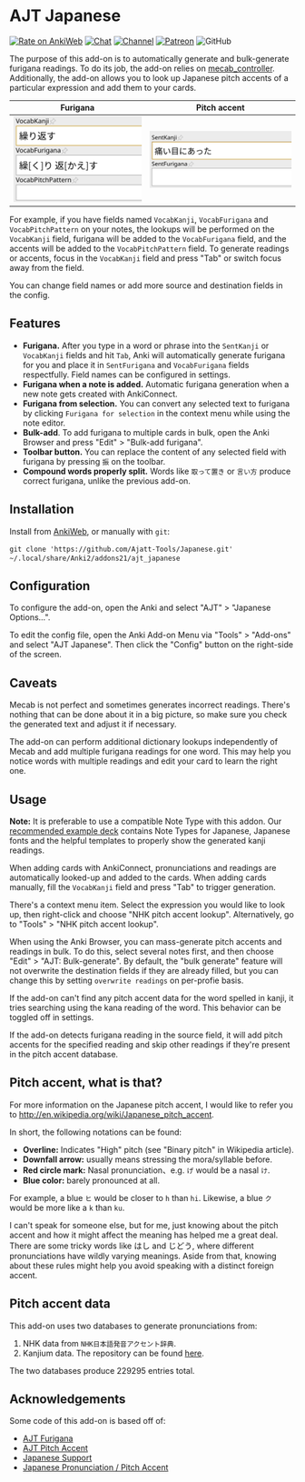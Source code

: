 # AJT Japanese

[![Rate on AnkiWeb](https://glutanimate.com/logos/ankiweb-rate.svg)](https://ankiweb.net/shared/info/1344485230)
[![Chat](https://img.shields.io/badge/chat-join-green)](https://tatsumoto-ren.github.io/blog/join-our-community.html)
[![Channel](https://shields.io/badge/channel-subscribe-blue?logo=telegram&color=3faee8)](https://t.me/ajatt_tools)
[![Patreon](https://img.shields.io/badge/patreon-support-orange)](https://tatsumoto.neocities.org/blog/donating-to-tatsumoto.html)
![GitHub](https://img.shields.io/github/license/Ajatt-Tools/Japanese)

The purpose of this add-on is to automatically generate and bulk-generate furigana readings.
To do its job, the add-on relies on
[mecab_controller](https://github.com/Ajatt-Tools/mecab_controller).
Additionally, the add-on allows you to look up Japanese pitch accents of a particular expression
and add them to your cards.

| Furigana                            | Pitch accent                    |
|-------------------------------------|---------------------------------|
| ![demo](img/pitch_accent_demo.webp) | ![demo](img/furigana_demo.webp) |

For example, if you have fields named `VocabKanji`, `VocabFurigana` and `VocabPitchPattern` on your notes,
the lookups will be performed on the `VocabKanji` field,
furigana will be added to the `VocabFurigana` field,
and the accents will be added to the `VocabPitchPattern` field.
To generate readings or accents, focus in the `VocabKanji` field and press "Tab" or switch focus away from the field.

You can change field names or add more source and destination fields in the config.

## Features

* **Furigana.**
  After you type in a word or phrase into the `SentKanji` or `VocabKanji` fields and hit `Tab`,
  Anki will automatically generate furigana for you and place it in
  `SentFurigana` and `VocabFurigana` fields respectfully.
  Field names can be configured in settings.
* **Furigana when a note is added.**
  Automatic furigana generation when a new note gets created with AnkiConnect.
* **Furigana from selection.**
  You can convert any selected text to furigana by clicking `Furigana for selection`
  in the context menu while using the note editor.
* **Bulk-add**.
  To add furigana to multiple cards in bulk,
  open the Anki Browser and press "Edit" > "Bulk-add furigana".
* **Toolbar button.**
  You can replace the content of any selected field with furigana by pressing `振` on the toolbar.
* **Compound words properly split.**
  Words like `取って置き` or `言い方` produce correct furigana,
  unlike the previous add-on.

## Installation

Install from [AnkiWeb](https://ankiweb.net/shared/info/1344485230),
or manually with `git`:

```
git clone 'https://github.com/Ajatt-Tools/Japanese.git' ~/.local/share/Anki2/addons21/ajt_japanese
```

## Configuration

To configure the add-on, open the Anki and select "AJT" > "Japanese Options...".

To edit the config file, open the Anki Add-on Menu
via "Tools" > "Add-ons" and select "AJT Japanese".
Then click the "Config" button on the right-side of the screen.

## Caveats

Mecab is not perfect and sometimes generates incorrect readings.
There's nothing that can be done about it in a big picture,
so make sure you check the generated text and adjust it if necessary.

The add-on can perform additional dictionary lookups independently of Mecab
and add multiple furigana readings for one word.
This may help you notice words with multiple readings
and edit your card to learn the right one.

## Usage

**Note:** It is preferable to use a compatible Note Type with this addon.
Our [recommended example deck](https://tatsumoto.neocities.org/blog/setting-up-anki#import-an-example-mining-deck)
contains Note Types for Japanese, Japanese fonts and the helpful templates
to properly show the generated kanji readings.

When adding cards with AnkiConnect, pronunciations and readings are automatically looked-up and added to the cards.
When adding cards manually, fill the `VocabKanji` field and press "Tab" to trigger generation.

There's a context menu item.
Select the expression you would like to look up,
then right-click and choose "NHK pitch accent lookup".
Alternatively, go to "Tools" > "NHK pitch accent lookup".

When using the Anki Browser, you can mass-generate pitch accents and readings in bulk.
To do this, select several notes first,
and then choose "Edit" > "AJT: Bulk-generate".
By default, the "bulk generate" feature will not overwrite the destination fields if they are already filled,
but you can change this by setting `overwrite readings` on per-profie basis.

If the add-on can't find any pitch accent data for the word spelled in kanji,
it tries searching using the kana reading of the word.
This behavior can be toggled off in settings.

If the add-on detects furigana reading in the source field,
it will add pitch accents for the specified reading and skip other readings
if they're present in the pitch accent database.

## Pitch accent, what is that?

For more information on the Japanese pitch accent,
I would like to refer you to http://en.wikipedia.org/wiki/Japanese_pitch_accent.

In short, the following notations can be found:

* **Overline:** Indicates "High" pitch (see "Binary pitch" in Wikipedia article).
* **Downfall arrow:** usually means stressing the mora/syllable before.
* **Red circle mark:** Nasal pronunciation、e.g. `げ` would be a nasal `け`.
* **Blue color:** barely pronounced at all.

For example, a blue `ヒ` would be closer to `h` than `hi`.
Likewise, a blue `ク` would be more like a `k` than `ku`.

I can't speak for someone else, but for me,
just knowing about the pitch accent and how it might affect the meaning
has helped me a great deal.
There are some tricky words like はし and じどう,
where different pronunciations have wildly varying meanings.
Aside from that, knowing about these rules might help you
avoid speaking with a distinct foreign accent.

## Pitch accent data

This add-on uses two databases to generate pronunciations from:

1) NHK data from `NHK日本語発音アクセント辞典`.
2) Kanjium data. The repository can be found
   [here](https://github.com/mifunetoshiro/kanjium/).

The two databases produce 229295 entries total.

## Acknowledgements

Some code of this add-on is based off of:

* [AJT Furigana](https://github.com/Ajatt-Tools/Furigana)
* [AJT Pitch Accent](https://github.com/Ajatt-Tools/PitchAccent)
* [Japanese Support](https://github.com/ankitects/anki-addons/tree/main/code/japanese)
* [Japanese Pronunciation / Pitch Accent](https://github.com/jrpear/nhk-pronunciation)
